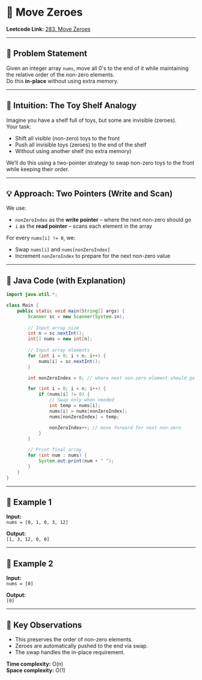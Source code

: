 # 🚀 Move Zeroes

**Leetcode Link:** [283. Move Zeroes](https://leetcode.com/problems/move-zeroes/)

---

## 📜 Problem Statement

Given an integer array `nums`, move all 0's to the end of it while maintaining the relative order of the non-zero elements.  
Do this **in-place** without using extra memory.

---

## 🧠 Intuition: The Toy Shelf Analogy

Imagine you have a shelf full of toys, but some are invisible (zeroes).  
Your task:

- Shift all visible (non-zero) toys to the front  
- Push all invisible toys (zeroes) to the end of the shelf  
- Without using another shelf (no extra memory)  

We’ll do this using a two-pointer strategy to swap non-zero toys to the front while keeping their order.

---

## 💡 Approach: Two Pointers (Write and Scan)

We use:

- `nonZeroIndex` as the **write pointer** – where the next non-zero should go  
- `i` as the **read pointer** – scans each element in the array  

For every `nums[i] != 0`, we:

- Swap `nums[i]` and `nums[nonZeroIndex]`  
- Increment `nonZeroIndex` to prepare for the next non-zero value

---

## 🔢 Java Code (with Explanation)

```java
import java.util.*;

class Main {
    public static void main(String[] args) {
        Scanner sc = new Scanner(System.in);
        
        // Input array size
        int n = sc.nextInt();
        int[] nums = new int[n];
        
        // Input array elements
        for (int i = 0; i < n; i++) {
            nums[i] = sc.nextInt();
        }

        int nonZeroIndex = 0; // where next non-zero element should go

        for (int i = 0; i < n; i++) {
            if (nums[i] != 0) {
                // Swap only when needed
                int temp = nums[i];
                nums[i] = nums[nonZeroIndex];
                nums[nonZeroIndex] = temp;

                nonZeroIndex++; // move forward for next non-zero
            }
        }

        // Print final array
        for (int num : nums) {
            System.out.print(num + " ");
        }
    }
}
```

---

## 🧪 Example 1

**Input:**  
`nums = [0, 1, 0, 3, 12]`

**Output:**  
`[1, 3, 12, 0, 0]`

---

## 🧪 Example 2

**Input:**  
`nums = [0]`

**Output:**  
`[0]`

---

## 🧠 Key Observations

- This preserves the order of non-zero elements.  
- Zeroes are automatically pushed to the end via swap.  
- The swap handles the in-place requirement.  

**Time complexity:** O(n)  
**Space complexity:** O(1)